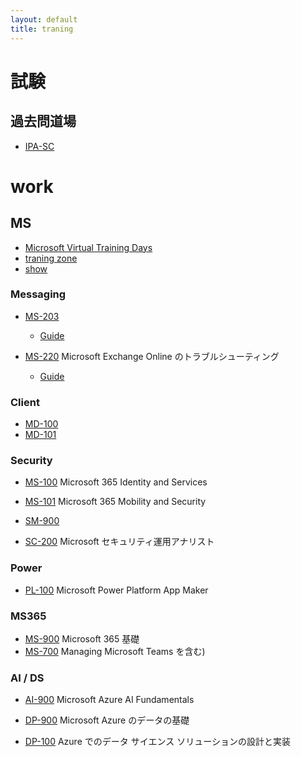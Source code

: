 ```yaml
---
layout: default
title: traning
---
```



# 試験

## 過去問道場

* [IPA-SC](https://www.sc-siken.com/sckakomon.php)

# work

## MS

* [Microsoft Virtual Training Days](https://mvtd.events.microsoft.com/?language=%E6%97%A5%E6%9C%AC%E8%AA%9E)
* [traning zone](https://learn.microsoft.com/ja-jp/shows/exam-readiness-zone/)
* [show](https://learn.microsoft.com/ja-jp/shows/browse)

### Messaging

* [MS-203](https://learn.microsoft.com/ja-jp/certifications/exams/ms-203)
  * [Guide](https://query.prod.cms.rt.microsoft.com/cms/api/am/binary/RE4xqnc)

* [MS-220](https://learn.microsoft.com/ja-jp/certifications/exams/ms-220) Microsoft Exchange Online のトラブルシューティング
  * [Guide](https://query.prod.cms.rt.microsoft.com/cms/api/am/binary/RWVJHg)

### Client

* [MD-100](https://learn.microsoft.com/ja-jp/certifications/exams/md-100)
* [MD-101](https://learn.microsoft.com/ja-jp/certifications/exams/md-101)

### Security

* [MS-100](https://learn.microsoft.com/ja-jp/certifications/exams/ms-100) Microsoft 365 Identity and Services
* [MS-101](https://learn.microsoft.com/ja-jp/certifications/exams/ms-101) Microsoft 365 Mobility and Security

* [SM-900](https://learn.microsoft.com/ja-jp/certifications/exams/sc-900)
* [SC-200](https://learn.microsoft.com/ja-jp/certifications/exams/sc-200) Microsoft セキュリティ運用アナリスト

### Power

* [PL-100](https://learn.microsoft.com/ja-jp/certifications/exams/pl-100) Microsoft Power Platform App Maker

### MS365

* [MS-900](https://learn.microsoft.com/ja-jp/certifications/exams/ms-900) Microsoft 365 基礎
* [MS-700](https://learn.microsoft.com/ja-jp/certifications/exams/ms-700) Managing Microsoft Teams を含む)

### AI / DS

* [AI-900](https://learn.microsoft.com/ja-jp/certifications/exams/ai-900) Microsoft Azure AI Fundamentals

* [DP-900](https://learn.microsoft.com/ja-jp/certifications/exams/dp-900) Microsoft Azure のデータの基礎
* [DP-100](https://learn.microsoft.com/ja-jp/certifications/exams/dp-100) Azure でのデータ サイエンス ソリューションの設計と実装

